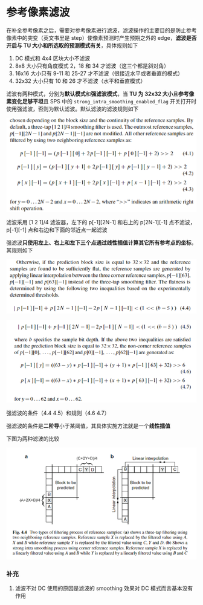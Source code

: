 # 参考像素滤波

在补全参考像素之后，需要对参考像素进行滤波，滤波操作的主要目的是防止参考像素中的突变（英文书里是 step）使像素预测时产生预期之外的 edge，**滤波是否开启与 TU 大小和所选取的预测模式有关**，具体规则如下

1. DC 模式和 4x4 区块大小不滤波
2. 8x8 大小只有角度模式 2，18 和 34 才滤波（这三个都是斜对角）
3. 16x16 大小只有 9-11 和 25-27 才不滤波（很接近水平或者垂直的模式）
4. 32x32 大小只有 10 和 26 才不滤波（水平和垂直模式）

滤波有两种模式，分别为**默认模式**和**强滤波模式**，当 **TU 为 32x32 大小**且**参考像素变化足够平坦**且 SPS 中的 `strong_intra_smoothing_enabled_flag` 开关打开时使用强滤波，否则为默认滤波。默认滤波的滤波规则如下

![3_3_参考像素滤波_0](<markdown_images/3_3_参考像素滤波_0.png>)

滤波采用 [1 2 1]/4 滤波器，左下的 p[-1]\[2N-1] 和右上的 p[2N-1]\[-1] 点不滤波，p[-1]\[-1] 点和右边和下面的邻近点一起滤波

强滤波**只使用左上、右上和左下三个点通过线性插值计算其它所有参考点的坐标**，其规则如下

![3_3_参考像素滤波_1](<markdown_images/3_3_参考像素滤波_1.png>)

![3_3_参考像素滤波_2](<markdown_images/3_3_参考像素滤波_2.png>)

强滤波的条件（4.4 4.5）和规则（4.6 4.7）

强滤波的条件是**二阶导**小于某阈值，其具体实施方法就是一个**线性插值**

下图为两种滤波的比较

![3_3_参考像素滤波_3](<markdown_images/3_3_参考像素滤波_3.png>)

### 补充

1. 滤波不对 DC 使用的原因是滤波的 smoothing 效果对 DC 模式而言基本没有作用